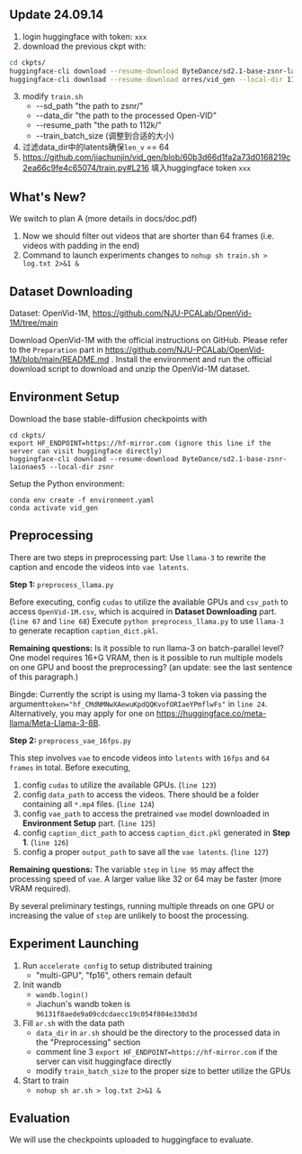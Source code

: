 
## Update 24.09.14
1. login huggingface with token: `xxx`
2. download the previous ckpt with:

``````bash
cd ckpts/
huggingface-cli download --resume-download ByteDance/sd2.1-base-zsnr-laionaes5 --local-dir zsnr
huggingface-cli download --resume-download orres/vid_gen --local-dir 112k
``````

3. modify `train.sh`
   - --sd_path "the path to zsnr/"
   - --data_dir "the path to the processed Open-VID"
   - --resume_path "the path to 112k/"
   - --train_batch_size (调整到合适的大小)
4. 过滤data_dir中的latents确保`len_v` == 64
5. https://github.com/jiachunjin/vid_gen/blob/60b3d66d1fa2a73d0168219c2ea66c9fe4c65074/train.py#L216 填入huggingface token `xxx`



## What's New?
We switch to plan A (more details in docs/doc.pdf)
1. Now we should filter out videos that are shorter than 64 frames (i.e. videos with padding in the end)
2. Command to launch experiments changes to ```nohup sh train.sh > log.txt 2>&1 &```

## Dataset Downloading
Dataset: OpenVid-1M, https://github.com/NJU-PCALab/OpenVid-1M/tree/main

Download OpenVid-1M with the official instructions on GitHub. Please refer to the ```Preparation``` part in https://github.com/NJU-PCALab/OpenVid-1M/blob/main/README.md . Install the environment and run the official download script to download and unzip the OpenVid-1M dataset.


## Environment Setup
Download the base stable-diffusion checkpoints with
```
cd ckpts/
export HF_ENDPOINT=https://hf-mirror.com (ignore this line if the server can visit huggingface directly) 
huggingface-cli download --resume-download ByteDance/sd2.1-base-zsnr-laionaes5 --local-dir zsnr
```
Setup the Python environment:
```
conda env create -f environment.yaml
conda activate vid_gen
```

## Preprocessing
There are two steps in preprocessing part: Use ```llama-3``` to rewrite the caption and encode the videos into ```vae latents```.

**Step 1:** ```preprocess_llama.py```

Before executing, config ```cudas``` to utilize the available GPUs and ```csv_path``` to access ```OpenVid-1M.csv```, which is acquired in **Dataset Downloading** part. (```line 67``` and ```line 68```)
Execute ```python preprocess_llama.py``` to use ```llama-3``` to generate recaption ```caption_dict.pkl```. 

**Remaining questions:** Is it possible to run llama-3 on batch-parallel level? One model requires 16+G VRAM, then is it possible to run multiple models on one GPU and boost the preprocessing? (an update: see the last sentence of this paragraph.)

Bingde: Currently the script is using my llama-3 token via passing the argument```token="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"``` in ```line 24```. Alternatively, you may apply for one on https://huggingface.co/meta-llama/Meta-Llama-3-8B.

**Step 2:** ```preprocess_vae_16fps.py```

This step involves ```vae``` to encode videos into ```latents``` with ```16fps``` and ```64 frames``` in total. Before executing, 
1. config ```cudas``` to utilize the available GPUs. (```line 123```)
2. config ```data_path``` to access the videos. There should be a folder containing all ```*.mp4``` files. (```line 124```)
3. config ```vae_path``` to access the pretrained ```vae``` model downloaded in **Environment Setup** part. (```line 125```)
4. config ```caption_dict_path``` to access ```caption_dict.pkl``` generated in **Step 1**. (```line 126```)
5. config a proper ```output_path``` to save all the ```vae latents```. (```line 127```)

**Remaining questions:** The variable ```step``` in ```line 95``` may affect the processing speed of ```vae```. A larger value like 32 or 64 may be faster (more VRAM required). 

By several preliminary testings, running multiple threads on one GPU or increasing the value of ```step``` are unlikely to boost the processing.


## Experiment Launching
1. Run ```accelerate config``` to setup distributed training
    - "multi-GPU", "fp16", others remain default
2. Init wandb
    - ```wandb.login()```
    - Jiachun's wandb token is ```96131f8aede9a09cdcdaecc19c054f804e330d3d```
3. Fill ```ar.sh``` with the data path
    - ```data_dir``` in ```ar.sh``` should be the directory to the processed data in the "Preprocessing" section
    - comment line 3 ```export HF_ENDPOINT=https://hf-mirror.com``` if the server can visit huggingface directly
    - modify ```train_batch_size``` to the proper size to better utilize the GPUs
4. Start to train
    - ```nohup sh ar.sh > log.txt 2>&1 &```

## Evaluation
We will use the checkpoints uploaded to huggingface to evaluate.